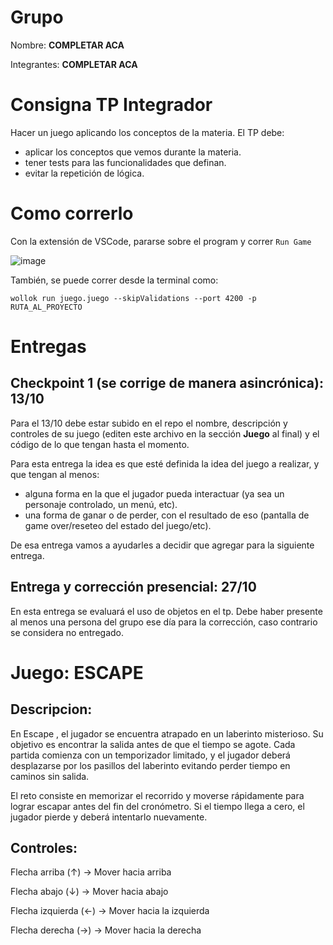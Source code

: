 # Grupo

Nombre: **COMPLETAR ACA**

Integrantes: **COMPLETAR ACA**

# Consigna TP Integrador

Hacer un juego aplicando los conceptos de la materia.
El TP debe:
- aplicar los conceptos que vemos durante la materia.
- tener tests para las funcionalidades que definan.
- evitar la repetición de lógica.

# Como correrlo

Con la extensión de VSCode, pararse sobre el program y correr `Run Game`

![image](https://github.com/user-attachments/assets/532b04d4-dca8-4887-aa47-a3c631b42568)

También, se puede correr desde la terminal como:
```
wollok run juego.juego --skipValidations --port 4200 -p RUTA_AL_PROYECTO
```


# Entregas

## Checkpoint 1 (se corrige de manera asincrónica): 13/10

Para el 13/10 debe estar subido en el repo el nombre, descripción y controles de su juego (editen este archivo en la sección **Juego** al final) y el código de lo que tengan hasta el momento.

Para esta entrega la idea es que esté definida la idea del juego a realizar, y que tengan al menos:
- alguna forma en la que el jugador pueda interactuar (ya sea un personaje controlado, un menú, etc).
- una forma de ganar o de perder, con el resultado de eso (pantalla de game over/reseteo del estado del juego/etc).

De esa entrega vamos a ayudarles a decidir que agregar para la siguiente entrega.

## Entrega y corrección presencial: 27/10

En esta entrega se evaluará el uso de objetos en el tp. Debe haber presente al menos una persona del grupo ese día para la corrección, caso contrario se considera no entregado.

# Juego: ESCAPE

## Descripcion:

En Escape , el jugador se encuentra atrapado en un laberinto misterioso.
Su objetivo es encontrar la salida antes de que el tiempo se agote.
Cada partida comienza con un temporizador limitado, y el jugador deberá desplazarse por los pasillos del laberinto evitando perder tiempo en caminos sin salida.

El reto consiste en memorizar el recorrido y moverse rápidamente para lograr escapar antes del fin del cronómetro.
Si el tiempo llega a cero, el jugador pierde y deberá intentarlo nuevamente.

## Controles:

Flecha arriba (↑) → Mover hacia arriba

Flecha abajo (↓) → Mover hacia abajo

Flecha izquierda (←) → Mover hacia la izquierda

Flecha derecha (→) → Mover hacia la derecha

